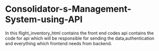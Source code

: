 # Consolidator-s-Management-System-using-API
In this flight_inventory_html contains the front end codes
api contains the code for api which will be responsible for sending the data,authentication and everything which frontend needs from backend.  
